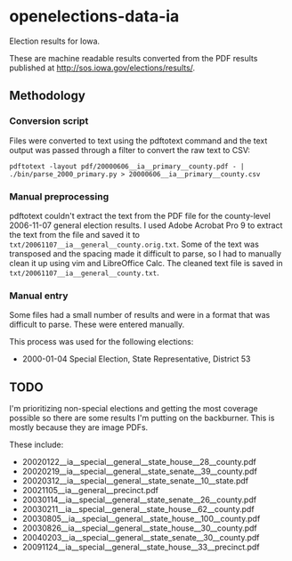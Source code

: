# openelections-data-ia

Election results for Iowa.

These are machine readable results converted from the PDF results published at http://sos.iowa.gov/elections/results/.

## Methodology

### Conversion script

Files were converted to text using the pdftotext command and the text output was passed through a filter to convert the raw text to CSV:

```
pdftotext -layout pdf/20000606__ia__primary__county.pdf - | ./bin/parse_2000_primary.py > 20000606__ia__primary__county.csv
```

### Manual preprocessing

pdftotext couldn't extract the text from the PDF file for the county-level 2006-11-07 general election results.  I used Adobe Acrobat Pro 9 to extract the text from the file and saved it to ``txt/20061107__ia__general__county.orig.txt``.  Some of the text was transposed and the spacing made it difficult to parse, so I had to manually clean it up using vim and LibreOffice Calc.  The cleaned text file is saved in ``txt/20061107__ia__general__county.txt``.

### Manual entry

Some files had a small number of results and were in a format that was difficult to parse.  These were entered manually.

This process was used for the following elections:

* 2000-01-04 Special Election, State Representative, District 53


## TODO

I'm prioritizing non-special elections and getting the most coverage possible so there are some results I'm putting on the backburner.  This is mostly because they are image PDFs. 

These include:

* 20020122__ia__special__general__state_house__28__county.pdf
* 20020219__ia__special__general__state_senate__39__county.pdf
* 20020312__ia__special__general__state_senate__10__state.pdf
* 20021105__ia__general__precinct.pdf
* 20030114__ia__special__general__state_senate__26__county.pdf
* 20030211__ia__special__general__state_house__62__county.pdf
* 20030805__ia__special__general__state_house__100__county.pdf
* 20030826__ia__special__general__state_house__30__county.pdf
* 20040203__ia__special__general__state_senate__30__county.pdf
* 20091124__ia__special__general__state_house__33__precinct.pdf
